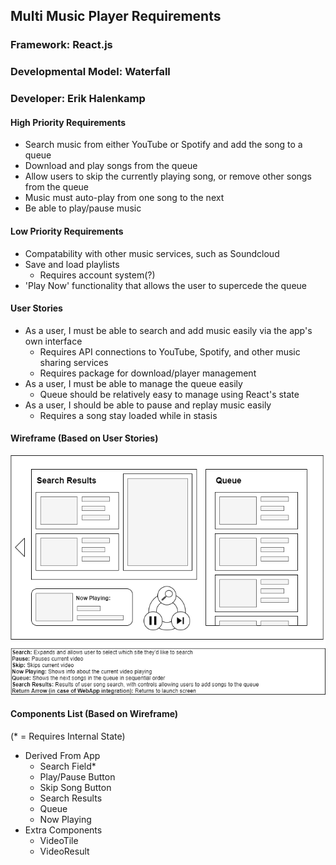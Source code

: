 ## Multi Music Player Requirements

### Framework: React.js
### Developmental Model: Waterfall
### Developer: Erik Halenkamp

#### High Priority Requirements

- Search music from either YouTube or Spotify and add the song to a queue
- Download and play songs from the queue
- Allow users to skip the currently playing song, or remove other songs from the queue
- Music must auto-play from one song to the next
- Be able to play/pause music

#### Low Priority Requirements

- Compatability with other music services, such as Soundcloud
- Save and load playlists
    - Requires account system(?)
- 'Play Now' functionality that allows the user to supercede the queue

#### User Stories

- As a user, I must be able to search and add music easily via the app's own interface
    - Requires API connections to YouTube, Spotify, and other music sharing services
    - Requires package for download/player management
- As a user, I must be able to manage the queue easily
    - Queue should be relatively easy to manage using React's state
- As a user, I should be able to pause and replay music easily
    - Requires a song stay loaded while in stasis

#### Wireframe (Based on User Stories)

![App Wireframe](wireframe.png)

#### Components List (Based on Wireframe)

(* = Requires Internal State)
- Derived From App
    - Search Field*
    - Play/Pause Button
    - Skip Song Button
    - Search Results
    - Queue
    - Now Playing
- Extra Components
    - VideoTile
    - VideoResult